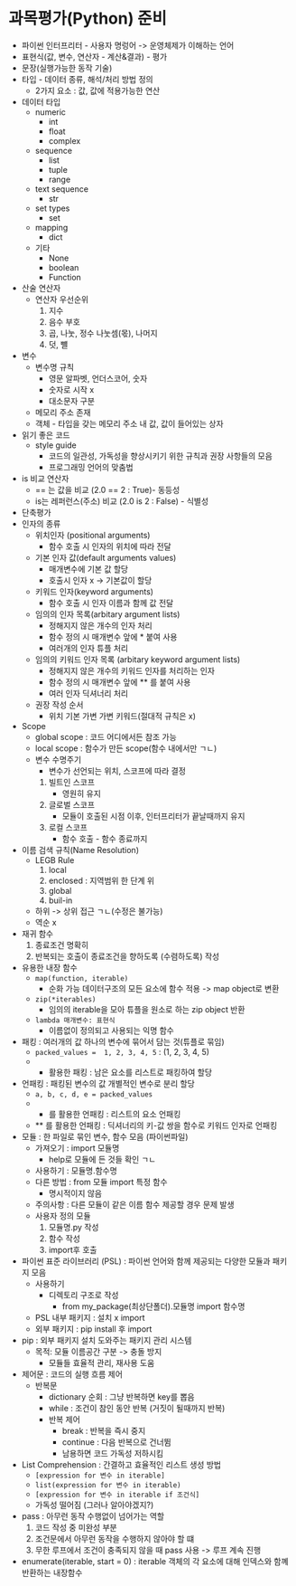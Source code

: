 # 과목평가(Python) 준비
- 파이썬 인터프리터 - 사용자 명렁어 -> 운영체제가 이해하는 언어
- 표현식(값, 변수, 연산자 - 계산&결과) - 평가
- 문장(실행가능한 동작 기술)
- 타입 - 데이터 종류, 해석/처리 방법 정의
	- 2가지 요소 : 값, 값에 적용가능한 연산
- 데이터 타입
	- numeric
		- int
		- float
		- complex
	- sequence
		- list
		- tuple
		- range
	- text sequence
		- str
	- set types
		- set
	- mapping
		- dict
	- 기타
		- None
		- boolean
		- Function
- 산술 연산자
	- 연산자 우선순위
		1. 지수
		2. 음수 부호
		3. 곱, 나눗, 정수 나눗셈(몫), 나머지
		4. 덧, 뺼
- 변수
	- 변수명 규칙
		- 영문 알파벳, 언더스코어, 숫자
		- 숫자로 시작 x
		- 대소문자 구분
	- 메모리 주소 존재
	- 객체 - 타입을 갖는 메모리 주소 내 값, 값이 들어있는 상자
- 읽기 좋은 코드
	- style guide
		- 코드의 일관성, 가독성을 향상시키기 위한 규칙과 권장 사항들의 모음
		- 프로그래밍 언어의 맞춤법
- is 비교 연산자
	- == 는 값을 비교 (2.0 == 2 : True)- 동등성
	- is는 레퍼런스(주소) 비교 (2.0 is 2 : False) - 식별성
- 단축평가
- 인자의 종류
	- 위치인자 (positional arguments)
		- 함수 호출 시 인자의 위치에 따라 전달
	- 기본 인자 값(default arguments values)
		- 매개변수에 기본 값 할당
		- 호출시 인자 x -> 기본값이 할당
	- 키워드 인자(keyword arguments)
		- 함수 호출 시 인자 이름과 함께 값 전달
	- 임의의 인자 목록(arbitary argument lists)
		- 정해지지 않은 개수의 인자 처리
		- 함수 정의 시 매개변수 앞에 * 붙여 사용
		- 여러개의 인자 튜플 처리
	- 임의의 키워드 인자 목록 (arbitary keyword argument lists)
		- 정해지지 않은 개수의 키워드 인자를 처리하는 인자
		- 함수 정의 시 매개변수 앞에 ** 를 붙여 사용
		- 여러 인자 딕셔너리 처리
	- 권장 작성 순서
		- 위치 기본 가변 가변 키워드(절대적 규칙은 x)
- Scope
	- global scope : 코드 어디에서든 참조 가능
	- local scope : 함수가 만든 scope(함수 내에서만 ㄱㄴ)
	- 변수 수명주기
		- 변수가 선언되는 위치, 스코프에 따라 결정
		1. 빌트인 스코프
			-  영원히 유지
		2. 글로벌 스코프
			- 모듈이 호출된 시점 이후, 인터프리터가 끝날때까지 유지
		3. 로컬 스코프
			- 함수 호출 - 함수 종료까지
- 이름 검색 규칙(Name Resolution)
	- LEGB Rule
		1. local
		2. enclosed : 지역범위 한 단계 위
		3. global
		4. buil-in
	- 하위 -> 상위 접근 ㄱㄴ(수정은 불가능)
	- 역순 x
- 재귀 함수
	1. 종료조건 명확히
	2. 반복되는 호출이 종료조건을 향하도록 (수렴하도록) 작성
- 유용한 내장 함수
	- `map(function, iterable)`
		- 순화 가능 데이터구조의 모든 요소에 함수 적용 -> map object로 변환
	- `zip(*iterables)`
		- 임의의 iterable을 모아 튜플을 원소로 하는 zip object 반환
	- `lambda 매개변수: 표현식`
		- 이름없이 정의되고 사용되는 익명 함수
- 패킹 : 여러개의 값 하나의 변수에 묶어서 담는 것(튜플로 묶임)
	- `packed_values =  1, 2, 3, 4, 5` : (1, 2, 3, 4, 5)
	- * 활용한 패킹 : 남은 요소를 리스트로 패킹하여 할당
- 언패킹 : 패킹된 변수의 값 개별적인 변수로 분리 할당
	- `a, b, c, d, e = packed_values`
	- * 를 활용한 언패킹 : 리스트의 요소 언패킹
	- ** 를 활용한 언패킹 : 딕셔너리의 키-값 쌍을 함수로 키워드 인자로 언패킹
- 모듈 : 한 파일로 묶인 변수, 함수 모음 (파이썬파일)
	- 가져오기 : import 모듈명
		- help로 모듈에 든 것들 확인 ㄱㄴ
	- 사용하기 : 모듈명.함수명
	- 다른 방법 : from 모듈 import 특정 함수
		- 명시적이지 않음
	- 주의사항 : 다른 모듈이 같은 이름 함수 제공할 경우 문제 발생
	- 사용자 정의 모듈
		1. 모듈명.py 작성
		2. 함수 작성
		3. import후 호출
- 파이썬 표준 라이브러리 (PSL) : 파이썬 언어와 함께 제공되는 다양한 모듈과 패키지 모음
	- 사용하기
		- 디렉토리 구조로 작성
			- from my_package(최상단폴더).모듈명 import 함수명
	- PSL 내부 패키지 : 설치 x import 
	- 외부 패키지 : pip install 후 import
- pip : 외부 패키지 설치 도와주는 패키지 관리 시스템
	- 목적: 모듈 이름공간 구분 -> 충돌 방지
		- 모듈들 효율적 관리, 재사용 도움
- 제어문 : 코드의 실행 흐름 제어
	- 반복문
		- dictionary 순회 : 그냥 반복하면 key를 뽑음
		- while : 조건이 참인 동안 반복 (거짓이 될때까지 반복)
		- 반복 제어
			- break : 반복을 즉시 중지
			- continue : 다음 반복으로 건너뜀
			- 남용하면 코드 가독성 저하시킴
- List Comprehension : 간결하고 효율적인 리스트 생성 방법
	- `[expression for 변수 in iterable]`
	- `list(expression for 변수 in iterable)`
	- `[expression for 변수 in iterable if 조건식]`
	- 가독성 떨어짐 (그러나 알아야겠지?)
- pass : 아무런 동작 수행없이 넘어가는 역할
	1. 코드 작성 중 미완성 부분
	2. 조건문에서 아무런 동작을 수행하지 않아야 할 떄
	3. 무한 루프에서 조건이 충족되지 않을 때 pass 사용 -> 루프 계속 진행
- enumerate(iterable, start = 0) : iterable 객체의 각 요소에 대해 인덱스와 함꼐 반환하는 내장함수